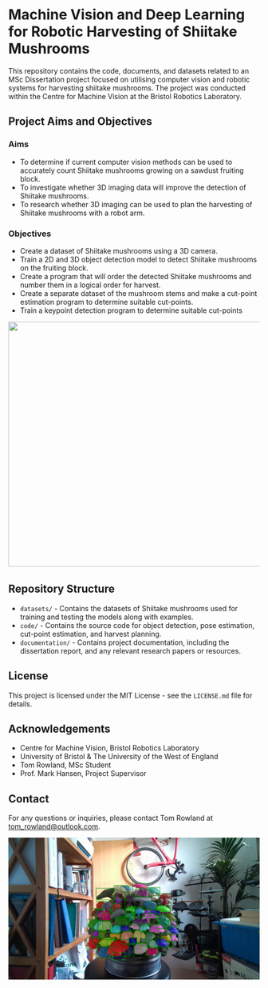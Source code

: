 # Machine Vision and Deep Learning for Robotic Harvesting of Shiitake Mushrooms

This repository contains the code, documents, and datasets related to an MSc Dissertation project focused on utilising computer vision and robotic systems for harvesting shiitake mushrooms. The project was conducted within the Centre for Machine Vision at the Bristol Robotics Laboratory.

## Project Aims and Objectives

### Aims

- To determine if current computer vision methods can be used to accurately count Shiitake mushrooms growing on a sawdust fruiting block.
- To investigate whether 3D imaging data will improve the detection of Shiitake mushrooms.
- To research whether 3D imaging can be used to plan the harvesting of Shiitake mushrooms with a robot arm.

### Objectives

- Create a dataset of Shiitake mushrooms using a 3D camera.
- Train a 2D and 3D object detection model to detect Shiitake mushrooms on the fruiting block.
- Create a program that will order the detected Shiitake mushrooms and number them in a logical order for harvest.
- Create a separate dataset of the mushroom stems and make a cut-point estimation program to determine suitable cut-points.
- Train a keypoint detection program to determine suitable cut-points

<!-- ![Uploading Mask-RCNN2.png…]() -->


<p align="center">
  <img width="870" height="490" src="https://github.com/trow-land/MSc-Dissertation-Shiitake-Harvest/blob/main/images/inference_gif.gif">
</p>

## Repository Structure

- `datasets/` - Contains the datasets of Shiitake mushrooms used for training and testing the models along with examples. 
- `code/` - Contains the source code for object detection, pose estimation, cut-point estimation, and harvest planning.
- `documentation/` - Contains project documentation, including the dissertation report, and any relevant research papers or resources.



## License

This project is licensed under the MIT License - see the `LICENSE.md` file for details.

## Acknowledgements

- Centre for Machine Vision, Bristol Robotics Laboratory
- University of Bristol & The University of the West of England
- Tom Rowland, MSc Student
- Prof. Mark Hansen, Project Supervisor


## Contact

For any questions or inquiries, please contact Tom Rowland at tom_rowland@outlook.com.


![mask_rcnn](https://github.com/trow-land/MSc-Dissertation-Shiitake-Harvest/blob/main/images/Mask-RCNN2.png)
